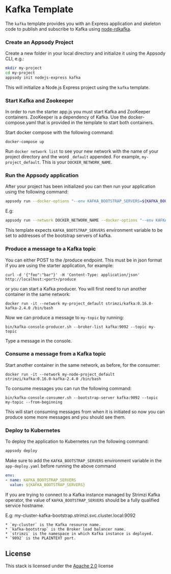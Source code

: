 # Kafka Template

The `kafka` template provides you with an Express application and skeleton code
to publish and subscribe to Kafka using
[node-rdkafka](https://www.npmjs.com/package/node-rdkafka).


### Create an Appsody Project

Create a new folder in your local directory and initialize it using the Appsody CLI, e.g.:

```bash
mkdir my-project
cd my-project
appsody init nodejs-express kafka
```

This will initialize a Node.js Express project using the `kafka` template.
    
### Start Kafka and Zookeeper

In order to run the starter app.js you must start Kafka and ZooKeeper containers. ZooKeeper is a dependency of Kafka. Use the docker-compose.yaml that is provided in the template to start both containers.

Start docker compose with the following command:
    
```
docker-compose up
```
    
Run ```docker network list``` to see your new network with the name of your project directory and the word ```_default``` appended. For example, ```my-project_default```. This is your `DOCKER_NETWORK_NAME`.

### Run the Appsody application

After your project has been initialized you can then run your application using the following command:

```bash
appsody run --docker-options "--env KAFKA_BOOTSTRAP_SERVERS=${KAFKA_BOOTSTRAP_SERVERS}"
```

E.g:
```bash
appsody run --network DOCKER_NETWORK_NAME --docker-options "--env KAFKA_BOOTSTRAP_SERVERS=kafka:9092"
```

This template expects `KAFKA_BOOTSTRAP_SERVERS` environment variable to be set to addresses of the bootstrap servers of kafka.

### Produce a message to a Kafka topic

You can either POST to the /produce endpoint. This must be in json format if you are using the starter application, for example:

```
curl -d '{"foo":"bar"}' -H 'Content-Type: application/json' http://localhost:<port>/produce
```

or you can start a Kafka producer. You will first need to run another container in the same network:

```
docker run -it --network my-project_default strimzi/kafka:0.16.0-kafka-2.4.0 /bin/bash
```

Now we can produce a message to ```my-topic``` by running:

```
bin/kafka-console-producer.sh --broker-list kafka:9092 --topic my-topic
```

Type a message in the console. 

### Consume a message from a Kafka topic

Start another container in the same network, as before, for the consumer:

```
docker run -it --network my-node-project_default  strimzi/kafka:0.16.0-kafka-2.4.0 /bin/bash
```

To consume messages you can run the following command:

```
bin/kafka-console-consumer.sh --bootstrap-server kafka:9092 --topic my-topic --from-beginning
```

This will start consuming messages from when it is initiated so now you can produce some more messages and you should see them. 

### Deploy to Kubernetes

To deploy the application to Kubernetes run the following command:
```bash
appsody deploy
```
Make sure to add the `KAFKA_BOOTSTRAP_SERVERS` environment variable in the `app-deploy.yaml` before running the above command

```yaml
env:
- name: KAFKA_BOOTSTRAP_SERVERS
  value: ${KAFKA_BOOTSTRAP_SERVERS}
```

If you are trying to connect to a Kafka instance managed by Strimzi Kafka operator, the value of `KAFKA_BOOTSTRAP_SERVERS` should be a fully qualified service hostname.

E.g: my-cluster-kafka-bootstrap.strimzi.svc.cluster.local:9092

    * `my-cluster` is the Kafka resource name.
    * `kafka-bootstrap` is the Broker load balancer name.
    * `strimzi` is the namespace in which Kafka instance is deployed.
    * `9092` is the PLAINTEXT port.
     

## License

This stack is licensed under the [Apache 2.0](./image/LICENSE) license
